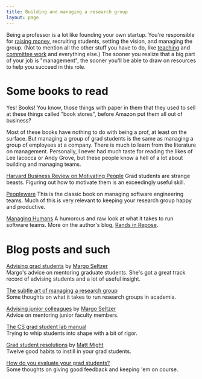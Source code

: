 ```yaml
---
title: Building and managing a research group
layout: page
---
```


Being a professor is a lot like founding your own startup. You're responsible for [raising money](/funding),
recruiting students, setting the vision, and managing the group. (Not to mention all the other stuff you have
to do, like [teaching](/teaching) and [committee work](/service) and everything else.) The sooner you realize
that a big part of your job is "management", the sooner you'll be able to draw on resources to help you succeed
in this role.

# Some books to read

Yes! Books! You know, those things with paper in them that they used to sell at these things called "book stores",
before Amazon put them all out of business?

Most of these books have nothing to do with being a prof, at least on the surface. But managing a group of grad
students is the same as managing a group of employees at a company. There is much to learn from the literature on
management. Personally, I never had much taste for reading the likes of Lee Iacocca or Andy Grove, but these
people know a hell of a lot about building and managing teams.

[Harvard Business Review on Motivating People](https://www.amazon.com/Harvard-Business-Review-Motivating-Paperback/dp/1591391326?ie=UTF8&*Version*=1&*entries*=0)
Grad students are strange beasts. Figuring out how to motivate them is an exceedingly useful skill.

[Peopleware](https://www.amazon.com/Peopleware-Productive-Projects-Teams-Second/dp/0932633439?ie=UTF8&*Version*=1&*entries*=0)
This is the classic book on managing software engineering teams. Much of this is very relevant to keeping your research group happy and productive.

[Managing Humans](https://www.amazon.com/Managing-Humans-Humorous-Software-Engineering/dp/1430243147?ie=UTF8&camp=1789&creative=390957&creativeASIN=1430243147&linkCode=as2&redirect=true&ref_=as_li_ss_tl&tag=beigee-20)
A humorous and raw look at what it takes to run software teams. More on the author's blog, [Rands in Repose](http://randsinrepose.com/).

# Blog posts and such

[Advising grad students](http://mis-misinformation.blogspot.com/2010/09/advising-grad-students.html) by [Margo Seltzer](http://www.eecs.harvard.edu/~margo)  
  Margo's advice on mentoring graduate students. She's got a great track record of advising students and a lot of useful insight.

[The subtle art of managing a research group](http://matt-welsh.blogspot.com/2010/07/subtle-art-of-managing-research-group.html)  
Some thoughts on what it takes to run research groups in academia.



[Advising junior colleagues](http://mis-misinformation.blogspot.com/2013/06/advising-junior-colleagues.html) by [Margo Seltzer](http://www.eecs.harvard.edu/~margo)  
Advice on mentoring junior faculty members.

[The CS grad student lab manual](http://matt-welsh.blogspot.com/2010/01/cs-grad-student-lab-manual.html)  
Trying to whip students into shape with a bit of rigor.

[Grad student resolutions](http://matt.might.net/articles/grad-student-resolutions/) by [Matt Might](http://matt.might.net/)  
Twelve good habits to instill in your grad students.

[How do you evaluate your grad students?](http://matt-welsh.blogspot.com/2011/07/how-do-you-evaluate-your-grad-students.html)  
Some thoughts on giving good feedback and keeping 'em on course.

